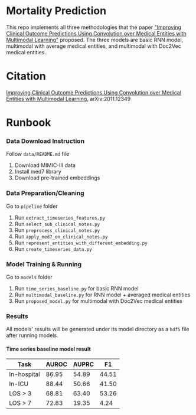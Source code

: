 # Mortality Prediction
This repo implements all three methodologies that the paper ["Improving Clinical Outcome Predictions Using Convolution over Medical Entities with Multimodal Learning"](https://arxiv.org/abs/2011.12349) proposed. The three models are basic RNN model, multimodal with average medical entities, and multimodal with Doc2Vec medical entities.

# Citation
[Improving Clinical Outcome Predictions Using Convolution over Medical Entities with Multimodal Learning](https://arxiv.org/abs/2011.12349), 	arXiv:2011.12349

# Runbook
### Data Download Instruction
Follow `data/README.md` file
1. Download MIMIC-III data
2. Install med7 library
3. Download pre-trained embeddings
### Data Preparation/Cleaning
Go to `pipeline` folder
1. Run `extract_timeseries_features.py`
2. Run `select_sub_clinical_notes.py`
3. Run `preprocess_clinical_notes.py`
4. Run `apply_med7_on_clinical_notes.py`
5. Run `represent_entities_with_different_embedding.py`
6. Run `create_timeseries_data.py`
### Model Training & Running
Go to `models` folder
1. Run `time_series_baseline.py` for basic RNN model
2. Run `multimodal_baseline.py` for RNN model + averaged medical entities
3. Run `proposed_model.py` for multimodal with Doc2Vec medical entities
### Results
All models' results will be generated under its model directory as a `hdf5` file after running models.
#### Time series baseline model result
| Task        | AUROC | AUPRC | F1    |
|-------------|-------|-------|-------|
| In-hospital | 86.95 | 54.89 | 44.51 |
| In-ICU      | 88.44 | 50.66 | 41.50 |
| LOS > 3     | 68.81 | 63.40 | 53.26 |
| LOS > 7     | 72.83 | 19.35 | 4.24  |
